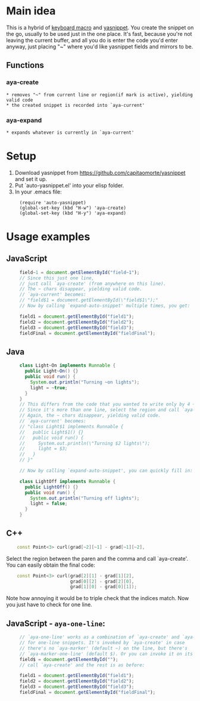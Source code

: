 # Main idea
  This is a hybrid of [keyboard macro](http://www.gnu.org/software/emacs/manual/html_node/emacs/Basic-Keyboard-Macro.html)
  and [yasnippet](http://code.google.com/p/yasnippet/).
  You create the snippet on the go, usually to be used just in the one place.
  It's fast, because you're not leaving the current buffer, and
  all you do is enter the code you'd enter anyway, just placing "~" where you'd
  like yasnippet fields and mirrors to be.
## Functions
### aya-create
    * removes "~" from current line or region(if mark is active), yielding valid code
    * the created snippet is recorded into `aya-current'
### aya-expand
    * expands whatever is currently in `aya-current'
# Setup
1. Download yasnippet from https://github.com/capitaomorte/yasnippet and set it up.
2. Put `auto-yasnippet.el' into your elisp folder.
3. In your .emacs file:

```Lisp
     (require 'auto-yasnippet)
     (global-set-key (kbd "H-w") 'aya-create)
     (global-set-key (kbd "H-y") 'aya-expand)
```

# Usage examples
## JavaScript
```JavaScript
     field~1 = document.getElementById("field~1");
     // Since this just one line,
     // just call `aya-create' (from anywhere on this line).
     // The ~ chars disappear, yielding valid code.
     // `aya-current' becomes:
     // "field$1 = document.getElementById(\"field$1\");"
     // Now by calling `expand-auto-snippet' multiple times, you get:

     field1 = document.getElementById("field1");
     field2 = document.getElementById("field2");
     field3 = document.getElementById("field3");
     fieldFinal = document.getElementById("fieldFinal");
```
## Java
```Java
     class Light~On implements Runnable {
       public Light~On() {}
       public void run() {
         System.out.println("Turning ~on lights");
         light = ~true;
       }
     }
     // This differs from the code that you wanted to write only by 4 ~ chars.
     // Since it's more than one line, select the region and call `aya-create'.
     // Again, the ~ chars disappear, yielding valid code.
     // `aya-current' becomes:
     // "class Light$1 implements Runnable {
     //   public Light$1() {}
     //   public void run() {
     //     System.out.println(\"Turning $2 lights\");
     //     light = $3;
     //   }
     // }"

     // Now by calling `expand-auto-snippet', you can quickly fill in:

     class LightOff implements Runnable {
       public LightOff() {}
       public void run() {
         System.out.println("Turning off lights");
         light = false;
       }
     }
```
## C++
```C++
    const Point<3> curl(grad[~2][~1] - grad[~1][~2],
```

Select the region between the paren and the comma and call `aya-create'.
You can easily obtain the final code:
```C++
    const Point<3> curl(grad[2][1] - grad[1][2],
                        grad[0][2] - grad[2][0],
                        grad[1][0] - grad[0][1]);
```
Note how annoying it would be to triple check that the indices match.
Now you just have to check for one line.

## JavaScript - `aya-one-line`:
```JavaScript
     // `aya-one-line' works as a combination of `aya-create' and `aya-expand'
     // for one-line snippets. It's invoked by `aya-create' in case
     // there's no `aya-marker' (default ~) on the line, but there's
     // `aya-marker-one-line' (default $). Or you can invoke it on its own.
     field$ = document.getElementById("");
     // call `aya-create' and the rest is as before:

     field1 = document.getElementById("field1");
     field2 = document.getElementById("field2");
     field3 = document.getElementById("field3");
     fieldFinal = document.getElementById("fieldFinal");
```
